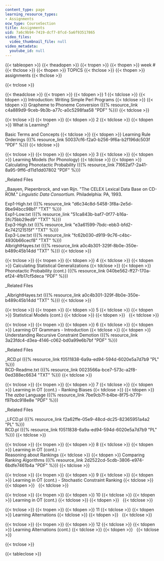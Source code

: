```yaml
---
content_type: page
learning_resource_types:
- Assignments
ocw_type: CourseSection
title: Assignments
uid: 7a6c9b94-7419-dcf7-8fcd-5a6f93517865
video_files:
  video_thumbnail_file: null
video_metadata:
  youtube_id: null
---
```


{{< tableopen >}}
{{< theadopen >}}
{{< tropen >}}
{{< thopen >}}
week #
{{< thclose >}}
{{< thopen >}}
TOPICS
{{< thclose >}}
{{< thopen >}}
assignments
{{< thclose >}}

{{< trclose >}}

{{< theadclose >}}
{{< tropen >}}
{{< tdopen >}}
1
{{< tdclose >}}
{{< tdopen >}}
Introduction: Writing Simple Perl Programs
{{< tdclose >}}
{{< tdopen >}}
Grapheme to Phoneme Conversion ({{% resource_link c4a889d9-9ceb-9b3b-a77c-a0c5298faa58 "PDF" %}})
{{< tdclose >}}

{{< trclose >}}
{{< tropen >}}
{{< tdopen >}}
2
{{< tdclose >}}
{{< tdopen >}}
What is Learning?  
  
Basic Terms and Concepts
{{< tdclose >}}
{{< tdopen >}}
Learning Rule Orderings ({{% resource_link 50037cf6-f2a0-b256-9f6a-b2f196dc503f "PDF" %}})
{{< tdclose >}}

{{< trclose >}}
{{< tropen >}}
{{< tdopen >}}
3
{{< tdclose >}}
{{< tdopen >}}
Learning Models (for Phonology)
{{< tdclose >}}
{{< tdopen >}}
Calculating Phonotactic Probability ({{% resource_link 71662af7-2a41-8a95-9ff6-d11d1dd07802 "PDF" %}})  
  
_Related Files  
  
_Baayen, Piepenbrock, and van Rijn. "The CELEX Lexical Data Base on CD-ROM." _Linguistic Data Consortium._ Philadelphia: PA, 1993.  
  
Exp1-High.txt ({{% resource_link "d6c34c8d-5458-3f8a-2e5d-9be94bcc98b1" "TXT" %}})  
Exp1-Low.txt ({{% resource_link "51ca843b-baf7-0f77-b16a-3fc75bb29ed9" "TXT" %}})  
Exp3-High.txt ({{% resource_link "e3a61599-7bdc-ebb3-bfd2-4c742121515f" "TXT" %}})  
Exp3-Low.txt ({{% resource_link "fc62b030-d919-9c76-c4bc-4930b66cecf8" "TXT" %}})  
AlbrightHayes.txt ({{% resource_link a0c4b301-329f-8b0e-350e-b489c45b14dd "TXT" %}})
{{< tdclose >}}

{{< trclose >}}
{{< tropen >}}
{{< tdopen >}}
4
{{< tdclose >}}
{{< tdopen >}}
Calculating Statistical Generalizations
{{< tdclose >}}
{{< tdopen >}}
Phonotactic Probability (cont.) ({{% resource_link 040be562-ff27-170a-ef24-4fb17cf5deca "PDF" %}})  
  
_Related Files  
  
_AlbrightHayes.txt ({{% resource_link a0c4b301-329f-8b0e-350e-b489c45b14dd "TXT" %}})
{{< tdclose >}}

{{< trclose >}}
{{< tropen >}}
{{< tdopen >}}
5
{{< tdclose >}}
{{< tdopen >}}
Statistical Models (cont.)
{{< tdclose >}}
{{< tdopen >}}
 
{{< tdclose >}}

{{< trclose >}}
{{< tropen >}}
{{< tdopen >}}
6
{{< tdclose >}}
{{< tdopen >}}
Learning OT Grammars - Introduction
{{< tdclose >}}
{{< tdopen >}}
Understanding Recursive Constraint Demotion ({{% resource_link 3a23fdc4-d3ea-4146-c062-bd0a99e6b7bf "PDF" %}})  
  
_Related Files  
  
_RCD.pl ({{% resource_link f0511838-6a9a-ed94-594d-6020e5a7d7b9 "PL" %}})  
RCD-Readme.txt ({{% resource_link 0023566a-bce7-573c-a2f8-0ed388ec6634 "TXT" %}})
{{< tdclose >}}

{{< trclose >}}
{{< tropen >}}
{{< tdopen >}}
7
{{< tdclose >}}
{{< tdopen >}}
Learning in OT (cont.) - Ranking Biases
{{< tdclose >}}
{{< tdopen >}}
The _azba_ Language ({{% resource_link 7be9cb7f-b4be-8f75-b779-f97bdc918e8e "PDF" %}})  
  
_Related Files  
  
_LFCD.pl ({{% resource_link f2a62ffe-05e9-48cd-dc25-82365951a4a2 "PL" %}})  
RCD.pl ({{% resource_link f0511838-6a9a-ed94-594d-6020e5a7d7b9 "PL" %}})
{{< tdclose >}}

{{< trclose >}}
{{< tropen >}}
{{< tdopen >}}
8
{{< tdclose >}}
{{< tdopen >}}
Learning in OT (cont.) -  
Reasoning about Rankings
{{< tdclose >}}
{{< tdopen >}}
Comparing Ranking Algorithms ({{% resource_link 2d2522cd-5cdb-3806-e974-6bdfe7461b4a "PDF" %}})
{{< tdclose >}}

{{< trclose >}}
{{< tropen >}}
{{< tdopen >}}
9
{{< tdclose >}}
{{< tdopen >}}
Learning in OT (cont.) - Stochastic Constraint Ranking
{{< tdclose >}}
{{< tdopen >}}
 
{{< tdclose >}}

{{< trclose >}}
{{< tropen >}}
{{< tdopen >}}
10
{{< tdclose >}}
{{< tdopen >}}
Learning in OT (cont.)
{{< tdclose >}}
{{< tdopen >}}
 
{{< tdclose >}}

{{< trclose >}}
{{< tropen >}}
{{< tdopen >}}
11
{{< tdclose >}}
{{< tdopen >}}
Learning Alternations
{{< tdclose >}}
{{< tdopen >}}
 
{{< tdclose >}}

{{< trclose >}}
{{< tropen >}}
{{< tdopen >}}
12
{{< tdclose >}}
{{< tdopen >}}
Learning Alternations (cont.)
{{< tdclose >}}
{{< tdopen >}}
 
{{< tdclose >}}

{{< trclose >}}

{{< tableclose >}}